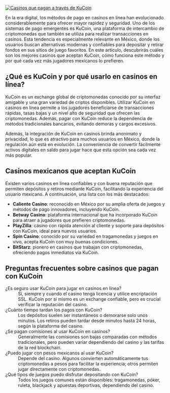 [![Casinos que pagan a través de KuCoin](https://123-caf.pages.dev/gitsignup.png)](https://vrmoo.ru/Bt82HjjY)

<p>En la era digital, los métodos de pago en casinos en línea han evolucionado considerablemente para ofrecer mayor rapidez y seguridad. Uno de los sistemas de pago emergentes es KuCoin, una plataforma de intercambio de criptomonedas que también se utiliza para realizar transacciones en casinos. Esta tendencia es especialmente relevante en México, donde los usuarios buscan alternativas modernas y confiables para depositar y retirar fondos en sus sitios de juego favoritos. En este artículo, descubrirás cuáles son los mejores casinos que aceptan KuCoin, cómo funciona este método y por qué cada vez más jugadores mexicanos lo prefieren.</p>  <h2>¿Qué es KuCoin y por qué usarlo en casinos en línea?</h2> <p>KuCoin es un exchange global de criptomonedas conocido por su interfaz amigable y una gran variedad de criptos disponibles. Utilizar KuCoin en casinos en línea permite a los jugadores beneficiarse de transacciones rápidas, tasas bajas y un nivel alto de seguridad que ofrecen las criptomonedas. Además, pagar con KuCoin reduce la dependencia de métodos tradicionales bancarios, evitando demoras y cargos excesivos.</p> <p>Además, la integración de KuCoin en casinos brinda anonimato y privacidad, lo que es atractivo para muchos usuarios en México, donde la regulación aún está en evolución. La conveniencia de convertir fácilmente activos digitales en saldo para jugar hace que esta opción sea cada vez más popular.</p>  <h2>Casinos mexicanos que aceptan KuCoin</h2> <p>Existen varios casinos en línea confiables y con buena reputación que permiten depósitos y retiros mediante KuCoin, facilitando la experiencia del usuario mexicano. A continuación, una lista con los más destacados:</p>  <ul>   <li><strong>Caliente Casino</strong>: reconocido en México por su amplia oferta de juegos y métodos de pago innovadores, incluyendo KuCoin.</li>   <li><strong>Betway Casino</strong>: plataforma internacional que ha incorporado KuCoin para atraer a jugadores que prefieren criptomonedas.</li>   <li><strong>PlayZilla</strong>: casino con rápida atención al cliente y soporte para depósitos con KuCoin, ideal para nuevos usuarios.</li>   <li><strong>Spin Casino</strong>: conocido por su variedad en tragamonedas y juegos en vivo, acepta KuCoin con muy buenas condiciones.</li>   <li><strong>BitStarz</strong>: pionero en casinos que trabajan con criptomonedas, ofreciendo pagos inmediatos vía KuCoin.</li> </ul>  <h2>Preguntas frecuentes sobre casinos que pagan con KuCoin</h2>  <dl>   <dt>¿Es seguro usar KuCoin para jugar en casinos en línea?</dt>   <dd>Sí, siempre y cuando el casino tenga licencia y utilice encriptación SSL. KuCoin por sí mismo es un exchange confiable, pero es crucial verificar la reputación del casino.</dd>    <dt>¿Cuánto tiempo tardan los pagos con KuCoin?</dt>   <dd>Los depósitos suelen ser instantáneos o demorarse solo unos minutos. Los retiros pueden tardar desde minutos hasta 24 horas, según la plataforma del casino.</dd>    <dt>¿Se pagan comisiones al usar KuCoin en casinos?</dt>   <dd>Generalmente las comisiones son bajas comparadas con métodos tradicionales, pero pueden variar dependiendo del casino y las tarifas de la red blockchain.</dd>    <dt>¿Puedo jugar con pesos mexicanos al usar KuCoin?</dt>   <dd>Depende del casino. Algunos convierten automáticamente tus criptomonedas a pesos para facilitar la experiencia; otros permiten jugar directamente con criptomonedas.</dd>    <dt>¿Qué tipos de juegos puedo disfrutar depositando con KuCoin?</dt>   <dd>Todos los juegos comunes están disponibles: tragamonedas, póker, ruleta, blackjack y apuestas deportivas, dependiendo del casino.</dd> </dl>
